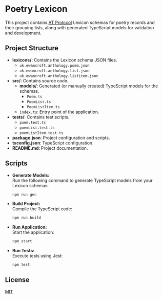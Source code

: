 # Poetry Lexicon

This project contains [AT Protocol](https://atproto.com) Lexicon schemas for poetry records and their grouping lists, along with generated TypeScript models for validation and development.

## Project Structure

- **lexicons/**: Contains the Lexicon schema JSON files.
  - `uk.ewancroft.anthology.poem.json`
  - `uk.ewancroft.anthology.list.json`
  - `uk.ewancroft.anthology.listitem.json`
- **src/**: Contains source code.
  - **models/**: Generated (or manually created) TypeScript models for the schemas.
    - `Poem.ts`
    - `PoemList.ts`
    - `PoemListItem.ts`
  - `index.ts`: Entry point of the application.
- **tests/**: Contains test scripts.
  - `poem.test.ts`
  - `poemList.test.ts`
  - `poemListItem.test.ts`
- **package.json**: Project configuration and scripts.
- **tsconfig.json**: TypeScript configuration.
- **README.md**: Project documentation.

## Scripts

- **Generate Models:**  
  Run the following command to generate TypeScript models from your Lexicon schemas:

  ```bash
  npm run gen
  ```

- **Build Project:**  
  Compile the TypeScript code:

  ```bash
  npm run build
  ```

- **Run Application:**  
  Start the application:

  ```bash
  npm start
  ```

- **Run Tests:**  
  Execute tests using Jest:

  ```bash
  npm test
  ```

## License

[MIT](/LICENSE)
